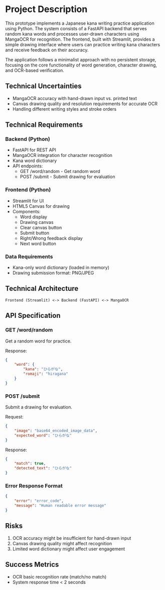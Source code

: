 # Project Description

This prototype implements a Japanese kana writing practice application using Python. The system consists of a FastAPI backend that serves random kana words and processes user-drawn characters using MangaOCR for recognition. The frontend, built with Streamlit, provides a simple drawing interface where users can practice writing kana characters and receive feedback on their accuracy.

The application follows a minimalist approach with no persistent storage, focusing on the core functionality of word generation, character drawing, and OCR-based verification.

## Technical Uncertainties
- MangaOCR accuracy with hand-drawn input vs. printed text
- Canvas drawing quality and resolution requirements for accurate OCR
- Handling different writing styles and stroke orders

## Technical Requirements

### Backend (Python)
- FastAPI for REST API
- MangaOCR integration for character recognition
- Kana word dictionary
- API endpoints:
  - GET /word/random - Get random word
  - POST /submit - Submit drawing for evaluation

### Frontend (Python)
- Streamlit for UI
- HTML5 Canvas for drawing
- Components:
  - Word display
  - Drawing canvas
  - Clear canvas button
  - Submit button
  - Right/Wrong feedback display
  - Next word button

### Data Requirements
- Kana-only word dictionary (loaded in memory)
- Drawing submission format: PNG/JPEG

## Technical Architecture
```
Frontend (Streamlit) <-> Backend (FastAPI) <-> MangaOCR
```

## API Specification

### GET /word/random
Get a random word for practice.

Response:
```json
{
    "word": {
        "kana": "ひらがな",
        "romaji": "hiragana"
    }
}
```

### POST /submit
Submit a drawing for evaluation.

Request:
```json
{
    "image": "base64_encoded_image_data",
    "expected_word": "ひらがな"
}
```

Response:
```json
{
    "match": true,
    "detected_text": "ひらがな"
}
```

### Error Response Format
```json
{
    "error": "error_code",
    "message": "Human readable error message"
}
```

## Risks
1. OCR accuracy might be insufficient for hand-drawn input
2. Canvas drawing quality might affect recognition
3. Limited word dictionary might affect user engagement

## Success Metrics
- OCR basic recognition rate (match/no match)
- System response time < 2 seconds
